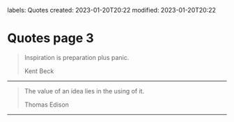 labels: Quotes
created: 2023-01-20T20:22
modified: 2023-01-20T20:22

# Quotes page 3

> Inspiration is preparation plus panic.
>
> Kent Beck
---
> The value of an idea lies in the using of it.
>
> Thomas Edison
---
